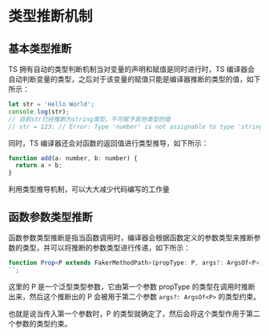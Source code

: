 # 类型推断机制

## 基本类型推断

TS 拥有自动的类型判断机制当对变量的声明和赋值是同时进行时，TS 编译器会自动判断变量的类型，之后对于该变量的赋值只能是编译器推断的类型的值，如下所示：

```js
let str = 'Hello World';
console.log(str);
// 目前str已经推断为string类型，不可赋予其他类型的值
// str = 123; // Error: Type 'number' is not assignable to type 'string'.
```

同时，TS 编译器还会对函数的返回值进行类型推导，如下所示：

```js
function add(a: number, b: number) {
  return a + b;
}
```

利用类型推导机制，可以大大减少代码编写的工作量

## 函数参数类型推断

函数参数类型推断是指当函数调用时，编译器会根据函数定义的参数类型来推断参数的类型，并可以将推断的参数类型进行传递，如下所示：

```ts
function Prop<P extends FakerMethodPath>(propType: P, args?: ArgsOf<P>): PropertyDecorator;
``;
```

这里的 P 是一个泛型类型参数，它由第一个参数 propType 的类型在调用时推断出来，然后这个推断出的 P 会被用于第二个参数 `args?: ArgsOf<P>` 的类型约束。

也就是说当传入第一个参数时，P 的类型就确定了，然后会将这个类型作用于第二个参数的类型约束。
